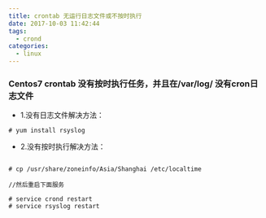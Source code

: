 ```yaml
---
title: crontab 无运行日志文件或不按时执行
date: 2017-10-03 11:42:44
tags:
  - crond
categories:
  - linux
---
```


### Centos7 crontab 没有按时执行任务，并且在/var/log/ 没有cron日志文件


- 1.没有日志文件解决方法：
```$xslt
# yum install rsyslog 
```


- 2.没有按时执行解决方法：
```$xslt

# cp /usr/share/zoneinfo/Asia/Shanghai /etc/localtime

//然后重启下面服务 

# service crond restart
# service rsyslog restart

```

